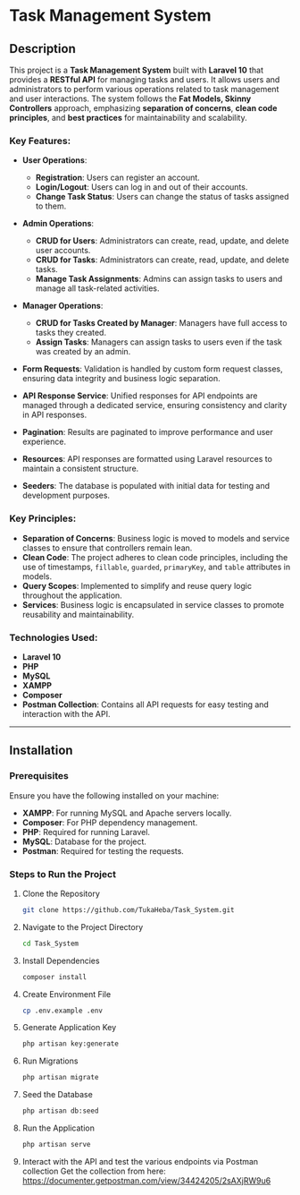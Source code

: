 # Task Management System

## Description
This project is a **Task Management System** built with **Laravel 10** that provides a **RESTful API** for managing tasks and users. It allows users and administrators to perform various operations related to task management and user interactions. The system follows the **Fat Models, Skinny Controllers** approach, emphasizing **separation of concerns**, **clean code principles**, and **best practices** for maintainability and scalability.

### Key Features:

- **User Operations**:
  - **Registration**: Users can register an account.
  - **Login/Logout**: Users can log in and out of their accounts.
  - **Change Task Status**: Users can change the status of tasks assigned to them.

- **Admin Operations**:
  - **CRUD for Users**: Administrators can create, read, update, and delete user accounts.
  - **CRUD for Tasks**: Administrators can create, read, update, and delete tasks.
  - **Manage Task Assignments**: Admins can assign tasks to users and manage all task-related activities.

- **Manager Operations**:
  - **CRUD for Tasks Created by Manager**: Managers have full access to tasks they created.
  - **Assign Tasks**: Managers can assign tasks to users even if the task was created by an admin.

- **Form Requests**: Validation is handled by custom form request classes, ensuring data integrity and business logic separation.
- **API Response Service**: Unified responses for API endpoints are managed through a dedicated service, ensuring consistency and clarity in API responses.
- **Pagination**: Results are paginated to improve performance and user experience.
- **Resources**: API responses are formatted using Laravel resources to maintain a consistent structure.
- **Seeders**: The database is populated with initial data for testing and development purposes.

### Key Principles:
- **Separation of Concerns**: Business logic is moved to models and service classes to ensure that controllers remain lean.
- **Clean Code**: The project adheres to clean code principles, including the use of timestamps, `fillable`, `guarded`, `primaryKey`, and `table` attributes in models.
- **Query Scopes**: Implemented to simplify and reuse query logic throughout the application.
- **Services**: Business logic is encapsulated in service classes to promote reusability and maintainability.

### Technologies Used:
- **Laravel 10**
- **PHP**
- **MySQL**
- **XAMPP** 
- **Composer** 
- **Postman Collection**: Contains all API requests for easy testing and interaction with the API.

---

## Installation

### Prerequisites

Ensure you have the following installed on your machine:
- **XAMPP**: For running MySQL and Apache servers locally.
- **Composer**: For PHP dependency management.
- **PHP**: Required for running Laravel.
- **MySQL**: Database for the project.
- **Postman**: Required for testing the requests.

### Steps to Run the Project

1. Clone the Repository  
   ```bash
   git clone https://github.com/TukaHeba/Task_System.git
2. Navigate to the Project Directory
   ```bash
   cd Task_System
3. Install Dependencies
   ```bash
   composer install
4. Create Environment File
   ```bash
   cp .env.example .env   
5. Generate Application Key
    ```bash
    php artisan key:generate
6. Run Migrations
    ```bash
    php artisan migrate
7. Seed the Database
    ```bash
    php artisan db:seed
8. Run the Application
    ```bash
    php artisan serve
9. Interact with the API and test the various endpoints via Postman collection 
    Get the collection from here: https://documenter.getpostman.com/view/34424205/2sAXjRW9u6
